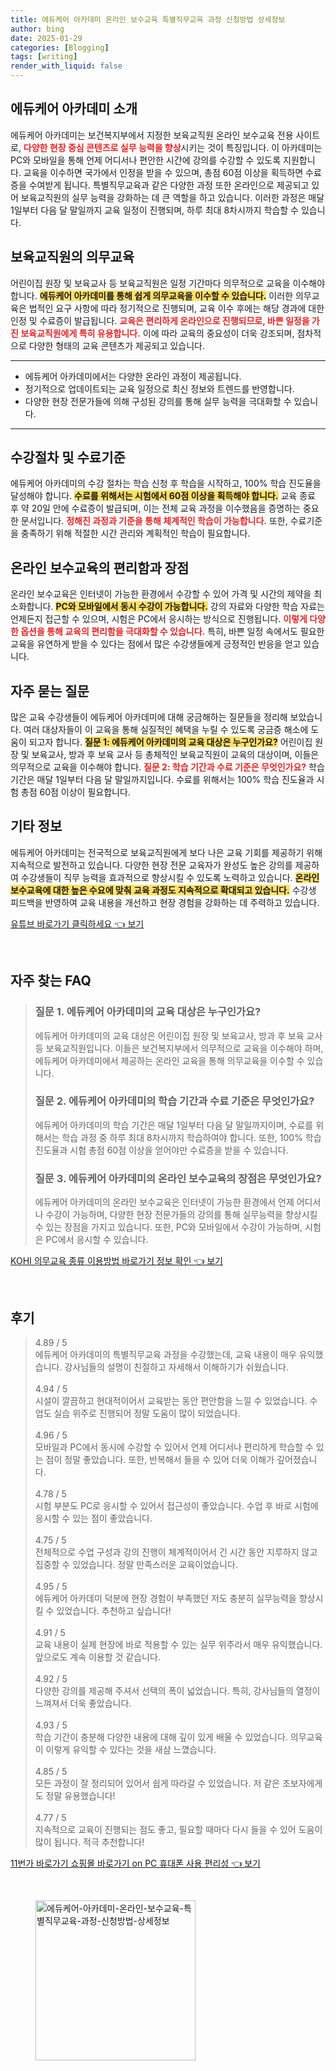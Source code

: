 ```yaml
---
title: 에듀케어 아카데미 온라인 보수교육 특별직무교육 과정 신청방법 상세정보
author: bing
date: 2025-01-29
categories: [Blogging]
tags: [writing]
render_with_liquid: false
---
```



<h2 id='에듀케어_아카데미_소개'>에듀케어 아카데미 소개</h2>

<p>에듀케어 아카데미는 보건복지부에서 지정한 보육교직원 온라인 보수교육 전용 사이트로, <b><span style="color: #ee2323;">다양한 현장 중심 콘텐츠로 실무 능력을 향상</span></b>시키는 것이 특징입니다. 이 아카데미는 PC와 모바일을 통해 언제 어디서나 편안한 시간에 강의를 수강할 수 있도록 지원합니다. 교육을 이수하면 국가에서 인정을 받을 수 있으며, 총점 60점 이상을 획득하면 수료증을 수여받게 됩니다. 특별직무교육과 같은 다양한 과정 또한 온라인으로 제공되고 있어 보육교직원의 실무 능력을 강화하는 데 큰 역할을 하고 있습니다. 이러한 과정은 매달 1일부터 다음 달 말일까지 교육 일정이 진행되며, 하루 최대 8차시까지 학습할 수 있습니다.</p>

<h2 id='의무교육'>보육교직원의 의무교육</h2>

<p>어린이집 원장 및 보육교사 등 보육교직원은 일정 기간마다 의무적으로 교육을 이수해야 합니다. <b><span style="background-color: #ffe066;">에듀케어 아카데미를 통해 쉽게 의무교육을 이수할 수 있습니다.</span></b> 이러한 의무교육은 법적인 요구 사항에 따라 정기적으로 진행되며, 교육 이수 후에는 해당 경과에 대한 인정 및 수료증이 발급됩니다. <b><span style="color: #ee2323;">교육은 편리하게 온라인으로 진행되므로, 바쁜 일정을 가진 보육교직원에게 특히 유용합니다.</span></b> 이에 따라 교육의 중요성이 더욱 강조되며, 점차적으로 다양한 형태의 교육 콘텐츠가 제공되고 있습니다.</p>

<hr />

<ul>
    <li>에듀케어 아카데미에서는 다양한 온라인 과정이 제공됩니다.</li>
    <li>정기적으로 업데이트되는 교육 일정으로 최신 정보와 트렌드를 반영합니다.</li>
    <li>다양한 현장 전문가들에 의해 구성된 강의를 통해 실무 능력을 극대화할 수 있습니다.</li>
</ul>

<hr />

<h2 id='수강절차_및_수료기준'>수강절차 및 수료기준</h2>

<p>에듀케어 아카데미의 수강 절차는 학습 신청 후 학습을 시작하고, 100% 학습 진도율을 달성해야 합니다. <b><span style="background-color: #ffe066;">수료를 위해서는 시험에서 60점 이상을 획득해야 합니다.</span></b> 교육 종료 후 약 20일 안에 수료증이 발급되며, 이는 전체 교육 과정을 이수했음을 증명하는 중요한 문서입니다. <b><span style="color: #ee2323;">정해진 과정과 기준을 통해 체계적인 학습이 가능합니다.</span></b> 또한, 수료기준을 충족하기 위해 적절한 시간 관리와 계획적인 학습이 필요합니다.</p>

<h2 id='온라인_보수교육의_편리함과_장점'>온라인 보수교육의 편리함과 장점</h2>

<p>온라인 보수교육은 인터넷이 가능한 환경에서 수강할 수 있어 가격 및 시간의 제약을 최소화합니다. <b><span style="background-color: #ffe066;">PC와 모바일에서 동시 수강이 가능합니다.</span></b> 강의 자료와 다양한 학습 자료는 언제든지 접근할 수 있으며, 시험은 PC에서 응시하는 방식으로 진행됩니다. <b><span style="color: #ee2323;">이렇게 다양한 옵션을 통해 교육의 편리함을 극대화할 수 있습니다.</span></b> 특히, 바쁜 일정 속에서도 필요한 교육을 유연하게 받을 수 있다는 점에서 많은 수강생들에게 긍정적인 반응을 얻고 있습니다.</p>

<h2 id='자주_묻는_질문'>자주 묻는 질문</h2>

<p>많은 교육 수강생들이 에듀케어 아카데미에 대해 궁금해하는 질문들을 정리해 보았습니다. 여러 대상자들이 이 교육을 통해 실질적인 혜택을 누릴 수 있도록 궁금증 해소에 도움이 되고자 합니다. <b><span style="background-color: #ffe066;">질문 1: 에듀케어 아카데미의 교육 대상은 누구인가요?</span></b> 어린이집 원장 및 보육교사, 방과 후 보육 교사 등 총체적인 보육교직원이 교육의 대상이며, 이들은 의무적으로 교육을 이수해야 합니다. <b><span style="color: #ee2323;">질문 2: 학습 기간과 수료 기준은 무엇인가요?</span></b> 학습 기간은 매달 1일부터 다음 달 말일까지입니다. 수료를 위해서는 100% 학습 진도율과 시험 총점 60점 이상이 필요합니다.</p>

<h2 id='기타_정보'>기타 정보</h2>

<p>에듀케어 아카데미는 전국적으로 보육교직원에게 보다 나은 교육 기회를 제공하기 위해 지속적으로 발전하고 있습니다. 다양한 현장 전문 교육자가 완성도 높은 강의를 제공하여 수강생들이 직무 능력을 효과적으로 향상시킬 수 있도록 노력하고 있습니다. <b><span style="background-color: #ffe066;">온라인 보수교육에 대한 높은 수요에 맞춰 교육 과정도 지속적으로 확대되고 있습니다.</span></b> 수강생 피드백을 반영하여 교육 내용을 개선하고 현장 경험을 강화하는 데 주력하고 있습니다.</p>


<p><a class="click-button" title="유튜브 바로가기 클릭하세요" href="https://purplelist.github.io/posts/%EC%9C%A0%ED%8A%9C%EB%B8%8C-%EB%B0%94%EB%A1%9C%EA%B0%80%EA%B8%B0-%ED%81%B4%EB%A6%AD%ED%95%98%EC%84%B8%EC%9A%94/" rel="dofollow">유튜브 바로가기 클릭하세요 👈 보기</a></p><br>
<h2 id='자주_찾는_FAQ'>자주 찾는 FAQ</h2>
<div itemscope="" itemtype="https://schema.org/FAQPage"> 
<blockquote> 
<div itemscope="" itemprop="mainEntity" itemtype="https://schema.org/Question"> 
<h3 itemprop="name">질문 1. 에듀케어 아카데미의 교육 대상은 누구인가요?</h3> 
<div itemscope="" itemprop="acceptedAnswer" itemtype="https://schema.org/Answer"> 
<span itemprop="text"> 
<p>에듀케어 아카데미의 교육 대상은 어린이집 원장 및 보육교사, 방과 후 보육 교사 등 보육교직원입니다. 이들은 보건복지부에서 의무적으로 교육을 이수해야 하며, 에듀케어 아카데미에서 제공하는 온라인 교육을 통해 의무교육을 이수할 수 있습니다.</p> 
</span> 
</div> 
</div> 

<div itemscope="" itemprop="mainEntity" itemtype="https://schema.org/Question"> 
<h3 itemprop="name">질문 2. 에듀케어 아카데미의 학습 기간과 수료 기준은 무엇인가요?</h3> 
<div itemscope="" itemprop="acceptedAnswer" itemtype="https://schema.org/Answer"> 
<span itemprop="text"> 
<p>에듀케어 아카데미의 학습 기간은 매달 1일부터 다음 달 말일까지이며, 수료를 위해서는 학습 과정 중 하루 최대 8차시까지 학습하여야 합니다. 또한, 100% 학습 진도율과 시험 총점 60점 이상을 얻어야만 수료증을 받을 수 있습니다.</p> 
</span> 
</div> 
</div> 

<div itemscope="" itemprop="mainEntity" itemtype="https://schema.org/Question"> 
<h3 itemprop="name">질문 3. 에듀케어 아카데미의 온라인 보수교육의 장점은 무엇인가요?</h3> 
<div itemscope="" itemprop="acceptedAnswer" itemtype="https://schema.org/Answer"> 
<span itemprop="text"> 
<p>에듀케어 아카데미의 온라인 보수교육은 인터넷이 가능한 환경에서 언제 어디서나 수강이 가능하며, 다양한 현장 전문가들의 강의를 통해 실무능력을 향상시킬 수 있는 장점을 가지고 있습니다. 또한, PC와 모바일에서 수강이 가능하며, 시험은 PC에서 응시할 수 있습니다.</p> 
</span> 
</div> 
</div> 
</blockquote> 
</div>
<p><a class="click-button" title="KOHI 의무교육 종류 이용방법 바로가기 정보 확인" href="https://purplelist.github.io/posts/KOHI-%EC%9D%98%EB%AC%B4%EA%B5%90%EC%9C%A1-%EC%A2%85%EB%A5%98-%EC%9D%B4%EC%9A%A9%EB%B0%A9%EB%B2%95-%EB%B0%94%EB%A1%9C%EA%B0%80%EA%B8%B0-%EC%A0%95%EB%B3%B4-%ED%99%95%EC%9D%B8/" rel="dofollow">KOHI 의무교육 종류 이용방법 바로가기 정보 확인 👈 보기</a></p><br>
<h2 id='후기'>후기</h2>
<div itemscope itemtype="https://schema.org/Product">
  <blockquote>
  <div itemprop="review" itemscope itemtype="https://schema.org/Review">
      <div itemprop="reviewRating" itemscope itemtype="https://schema.org/Rating"> <span itemprop="ratingValue">4.89</span> / <span itemprop="bestRating">5</span> </div>
      <span itemprop="reviewBody">에듀케어 아카데미의 특별직무교육 과정을 수강했는데, 교육 내용이 매우 유익했습니다. 강사님들의 설명이 친절하고 자세해서 이해하기가 쉬웠습니다.</span>
  </div>
  <br>
  <div itemprop="review" itemscope itemtype="https://schema.org/Review">
      <div itemprop="reviewRating" itemscope itemtype="https://schema.org/Rating"> <span itemprop="ratingValue">4.94</span> / <span itemprop="bestRating">5</span> </div>
      <span itemprop="reviewBody">시설이 깔끔하고 현대적이어서 교육받는 동안 편안함을 느낄 수 있었습니다. 수업도 실습 위주로 진행되어 정말 도움이 많이 되었습니다.</span>
  </div>
  <br>
  <div itemprop="review" itemscope itemtype="https://schema.org/Review">
      <div itemprop="reviewRating" itemscope itemtype="https://schema.org/Rating"> <span itemprop="ratingValue">4.96</span> / <span itemprop="bestRating">5</span> </div>
      <span itemprop="reviewBody">모바일과 PC에서 동시에 수강할 수 있어서 언제 어디서나 편리하게 학습할 수 있는 점이 정말 좋았습니다. 또한, 반복해서 들을 수 있어 더욱 이해가 깊어졌습니다.</span>
  </div>
  <br>
  <div itemprop="review" itemscope itemtype="https://schema.org/Review">
      <div itemprop="reviewRating" itemscope itemtype="https://schema.org/Rating"> <span itemprop="ratingValue">4.78</span> / <span itemprop="bestRating">5</span> </div>
      <span itemprop="reviewBody">시험 부분도 PC로 응시할 수 있어서 접근성이 좋았습니다. 수업 후 바로 시험에 응시할 수 있는 점이 좋았습니다.</span>
  </div>
  <br>
  <div itemprop="review" itemscope itemtype="https://schema.org/Review">
      <div itemprop="reviewRating" itemscope itemtype="https://schema.org/Rating"> <span itemprop="ratingValue">4.75</span> / <span itemprop="bestRating">5</span> </div>
      <span itemprop="reviewBody">전체적으로 수업 구성과 강의 진행이 체계적이어서 긴 시간 동안 지루하지 않고 집중할 수 있었습니다. 정말 만족스러운 교육이었습니다.</span>
  </div>
  <br>
  <div itemprop="review" itemscope itemtype="https://schema.org/Review">
      <div itemprop="reviewRating" itemscope itemtype="https://schema.org/Rating"> <span itemprop="ratingValue">4.95</span> / <span itemprop="bestRating">5</span> </div>
      <span itemprop="reviewBody">에듀케어 아카데미 덕분에 현장 경험이 부족했던 저도 충분히 실무능력을 향상시킬 수 있었습니다. 추천하고 싶습니다!</span>
  </div>
  <br>
  <div itemprop="review" itemscope itemtype="https://schema.org/Review">
      <div itemprop="reviewRating" itemscope itemtype="https://schema.org/Rating"> <span itemprop="ratingValue">4.91</span> / <span itemprop="bestRating">5</span> </div>
      <span itemprop="reviewBody">교육 내용이 실제 현장에 바로 적용할 수 있는 실무 위주라서 매우 유익했습니다. 앞으로도 계속 이용할 것 같습니다.</span>
  </div>
  <br>
  <div itemprop="review" itemscope itemtype="https://schema.org/Review">
      <div itemprop="reviewRating" itemscope itemtype="https://schema.org/Rating"> <span itemprop="ratingValue">4.92</span> / <span itemprop="bestRating">5</span> </div>
      <span itemprop="reviewBody">다양한 강의를 제공해 주셔서 선택의 폭이 넓었습니다. 특히, 강사님들의 열정이 느껴져서 더욱 좋았습니다.</span>
  </div>
  <br>
  <div itemprop="review" itemscope itemtype="https://schema.org/Review">
      <div itemprop="reviewRating" itemscope itemtype="https://schema.org/Rating"> <span itemprop="ratingValue">4.93</span> / <span itemprop="bestRating">5</span> </div>
      <span itemprop="reviewBody">학습 기간이 충분해 다양한 내용에 대해 깊이 있게 배울 수 있었습니다. 의무교육이 이렇게 유익할 수 있다는 것을 새삼 느꼈습니다.</span>
  </div>
  <br>
  <div itemprop="review" itemscope itemtype="https://schema.org/Review">
      <div itemprop="reviewRating" itemscope itemtype="https://schema.org/Rating"> <span itemprop="ratingValue">4.85</span> / <span itemprop="bestRating">5</span> </div>
      <span itemprop="reviewBody">모든 과정이 잘 정리되어 있어서 쉽게 따라갈 수 있었습니다. 저 같은 초보자에게도 정말 유용했습니다!</span>
  </div>
  <br>
  <div itemprop="review" itemscope itemtype="https://schema.org/Review">
      <div itemprop="reviewRating" itemscope itemtype="https://schema.org/Rating"> <span itemprop="ratingValue">4.77</span> / <span itemprop="bestRating">5</span> </div>
      <span itemprop="reviewBody">지속적으로 교육이 진행되는 점도 좋고, 필요할 때마다 다시 들을 수 있어 도움이 많이 됩니다. 적극 추천합니다!</span>
  </div>
  </blockquote>
</div>
<p><a class="click-button" title="11번가 바로가기 쇼핑몰 바로가기 on PC 휴대폰 사용 편리성" href="https://purplelist.github.io/posts/11%EB%B2%88%EA%B0%80-%EB%B0%94%EB%A1%9C%EA%B0%80%EA%B8%B0-%EC%87%BC%ED%95%91%EB%AA%B0-%EB%B0%94%EB%A1%9C%EA%B0%80%EA%B8%B0-on-PC-%ED%9C%B4%EB%8C%80%ED%8F%B0-%EC%82%AC%EC%9A%A9-%ED%8E%B8%EB%A6%AC%EC%84%B1/" rel="dofollow">11번가 바로가기 쇼핑몰 바로가기 on PC 휴대폰 사용 편리성 👈 보기</a></p><br>
<figure class="image"><img src="https://purplelist.github.io/assets/img/thumbnail/에듀케어-아카데미-온라인-보수교육-특별직무교육-과정-신청방법-상세정보.webp" alt="에듀케어-아카데미-온라인-보수교육-특별직무교육-과정-신청방법-상세정보" width="256" height="256"></figure>